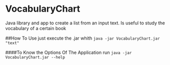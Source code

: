# VocabularyChart
Java library and app to create a list from an input text. Is useful to study the vocabulary of a certain book

##How To Use
just execute the .jar whith ``` java -jar VocabularyChart.jar "text" ```

####To Know the Options Of The Application 
run ``` java -jar VocabularyChart.jar --help ```
